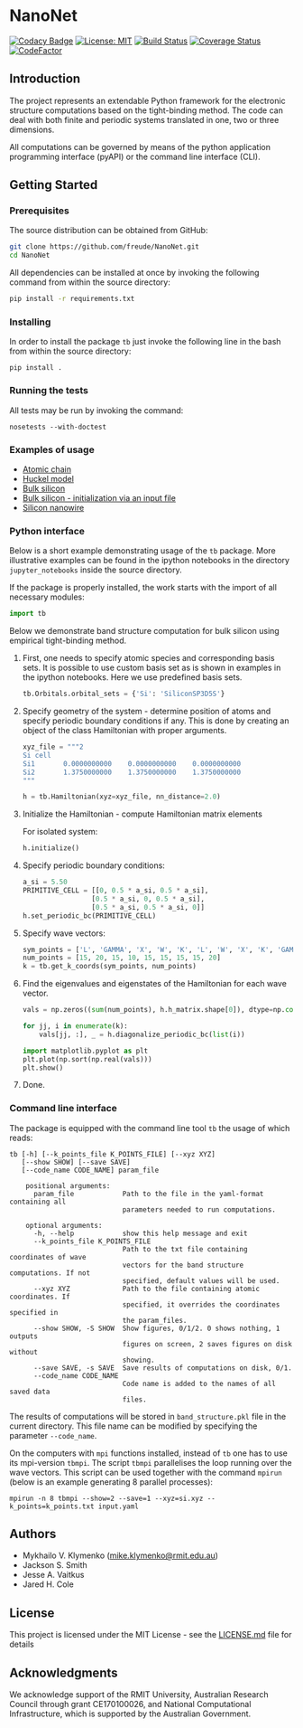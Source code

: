 # NanoNet

[![Codacy Badge](https://api.codacy.com/project/badge/Grade/5186e15b951d4df6b4f20c2365870b7c)](https://app.codacy.com/app/freude/NanoNet?utm_source=github.com&utm_medium=referral&utm_content=freude/NanoNet&utm_campaign=Badge_Grade_Dashboard)
[![License: MIT](https://img.shields.io/badge/License-MIT-blue.svg)](https://opensource.org/licenses/MIT)
[![Build Status](https://travis-ci.org/freude/NanoNet.svg)](https://travis-ci.org/freude)
[![Coverage Status](https://coveralls.io/repos/github/freude/NanoNet/badge.svg?branch=develop)](https://coveralls.io/github/freude/NanoNet?branch=develop)
[![CodeFactor](https://www.codefactor.io/repository/github/freude/nanonet/badge/master)](https://www.codefactor.io/repository/github/freude/nanonet/overview/master)

## Introduction

The project represents an extendable Python framework for 
the electronic structure computations based on 
the tight-binding method. The code can deal with both finite
and periodic systems translated in one, two or three dimensions.

All computations can be governed by means of the python application programming interface (pyAPI) or the command line interface (CLI).

## Getting Started

### Prerequisites

The source distribution can be obtained from GitHub:

```bash
git clone https://github.com/freude/NanoNet.git
cd NanoNet
```

All dependencies can be installed at once by invoking the following command
 from within the source directory:

```bash
pip install -r requirements.txt
```

### Installing

In order to install the package `tb` just invoke
the following line in the bash from within the source directory:

```
pip install .
```

### Running the tests

All tests may be run by invoking the command:

```
nosetests --with-doctest
```

### Examples of usage

- [Atomic chain](jupyter_notebooks/atom_chains.ipynb)
- [Huckel model](jupyter_notebooks/Hukel_model.ipynb)
- [Bulk silicon](jupyter_notebooks/bulk_silicon.ipynb)
- [Bulk silicon - initialization via an input file](jupyter_notebooks/bulk_silicon_with_input_file.ipynb)
- [Silicon nanowire](jupyter_notebooks/silicon_nanowire.ipynb)

### Python interface

Below is a short example demonstrating usage of the `tb` package.
More illustrative examples can be found in the ipython notebooks
in the directory `jupyter_notebooks` inside the source directory.

If the package is properly installed, the work starts with the import of all necessary modules:

```python
import tb
```

Below we demonstrate band structure computation for bulk silicon using empirical tight-binding method.

1. First, one needs to specify atomic species and corresponding basis sets. It is possible to use custom basis set as
 is shown in examples in the ipython notebooks. Here we use predefined basis sets.
    
    ```python
    tb.Orbitals.orbital_sets = {'Si': 'SiliconSP3D5S'}
    ```

2. Specify geometry of the system - determine position of atoms
and specify periodic boundary conditions if any. This is done by creating an object of 
the class Hamiltonian with proper arguments.
 
    ```python
    xyz_file = """2
    Si cell
    Si1       0.0000000000    0.0000000000    0.0000000000
    Si2       1.3750000000    1.3750000000    1.3750000000
    """
    
    h = tb.Hamiltonian(xyz=xyz_file, nn_distance=2.0)
    ```

2. Initialize the Hamiltonian - compute Hamiltonian matrix elements

    For isolated system:
        
    ```python
    h.initialize()
    ```
3. Specify periodic boundary conditions:
        
    ```python
    a_si = 5.50
    PRIMITIVE_CELL = [[0, 0.5 * a_si, 0.5 * a_si],
                     [0.5 * a_si, 0, 0.5 * a_si],
                     [0.5 * a_si, 0.5 * a_si, 0]]
    h.set_periodic_bc(PRIMITIVE_CELL)
    ```
5. Specify wave vectors:
    
    ```python
    sym_points = ['L', 'GAMMA', 'X', 'W', 'K', 'L', 'W', 'X', 'K', 'GAMMA']
    num_points = [15, 20, 15, 10, 15, 15, 15, 15, 20]
    k = tb.get_k_coords(sym_points, num_points)
    ```

6. Find the eigenvalues and eigenstates of the Hamiltonian for each wave vector.
    
    ```python
    vals = np.zeros((sum(num_points), h.h_matrix.shape[0]), dtype=np.complex)
    
    for jj, i in enumerate(k):
        vals[jj, :], _ = h.diagonalize_periodic_bc(list(i))
   
    import matplotlib.pyplot as plt 
    plt.plot(np.sort(np.real(vals)))
    plt.show()
    ```

7. Done.

### Command line interface

The package is equipped with the command line tool `tb` the usage of which reads:
 
```
tb [-h] [--k_points_file K_POINTS_FILE] [--xyz XYZ] 
   [--show SHOW] [--save SAVE] 
   [--code_name CODE_NAME] param_file
    
    positional arguments:
      param_file            Path to the file in the yaml-format containing all
                            parameters needed to run computations.
    
    optional arguments:
      -h, --help            show this help message and exit
      --k_points_file K_POINTS_FILE
                            Path to the txt file containing coordinates of wave
                            vectors for the band structure computations. If not
                            specified, default values will be used.
      --xyz XYZ             Path to the file containing atomic coordinates. If
                            specified, it overrides the coordinates specified in
                            the param_files.
      --show SHOW, -S SHOW  Show figures, 0/1/2. 0 shows nothing, 1 outputs
                            figures on screen, 2 saves figures on disk without
                            showing.
      --save SAVE, -s SAVE  Save results of computations on disk, 0/1.
      --code_name CODE_NAME
                            Code name is added to the names of all saved data
                            files.
```


The results of computations will be stored in `band_structure.pkl` file in the current directory.
This file name can be modified by specifying the parameter `--code_name`.

On the computers with `mpi` functions installed, instead of `tb` one has to use its mpi-version `tbmpi`. 
The script `tbmpi` parallelises the loop running over the wave vectors.
This script can be used together with the command `mpirun` (below is an example generating 8 parallel processes):

```
mpirun -n 8 tbmpi --show=2 --save=1 --xyz=si.xyz --k_points=k_points.txt input.yaml 
```    

## Authors

- Mykhailo V. Klymenko (mike.klymenko@rmit.edu.au)
- Jackson S. Smith
- Jesse A. Vaitkus
- Jared H. Cole

## License

This project is licensed under the MIT License - see the [LICENSE.md](LICENSE.md) file for details

## Acknowledgments

We acknowledge support of the RMIT University, 
Australian Research Council through grant CE170100026, and
National Computational Infrastructure, which is supported by the Australian Government.


